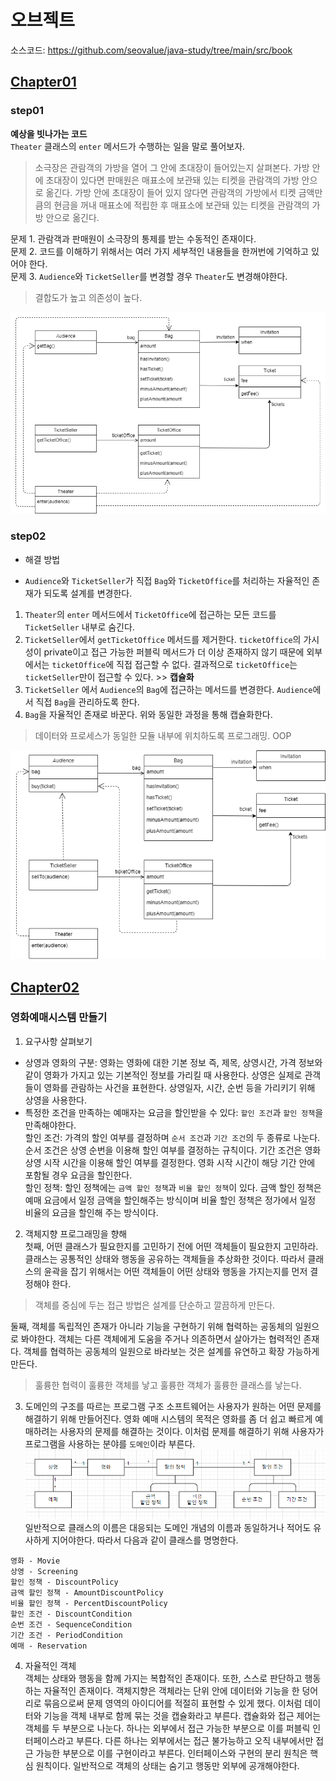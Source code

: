 # 오브젝트
소스코드: https://github.com/seovalue/java-study/tree/main/src/book

## [Chapter01](https://github.com/seovalue/java-study/tree/main/src/book/chapter01)
### step01
**예상을 빗나가는 코드**  
`Theater` 클래스의 `enter` 메서드가 수행하는 일을 말로 풀어보자.  
> 소극장은 관람객의 가방을 열어 그 안에 초대장이 들어있는지 살펴본다. 가방 안에 초대장이 있다면 판매원은
>매표소에 보관돼 있는 티켓을 관람객의 가방 안으로 옮긴다. 가방 안에 초대장이 들어 있지 않다면 관람객의 가방에서
>티켓 금액만큼의 현금을 꺼내 매표소에 적립한 후 매표소에 보관돼 있는 티켓을 관람객의 가방 안으로 옮긴다.  

문제 1. 관람객과 판매원이 소극장의 통제를 받는 수동적인 존재이다.  
문제 2. 코드를 이해하기 위해서는 여러 가지 세부적인 내용들을 한꺼번에 기억하고 있어야 한다.  
문제 3. `Audience`와 `TicketSeller`를 변경할 경우 `Theater`도 변경해야한다.

> 결합도가 높고 의존성이 높다.

![](img/너무%20많은%20클래스에%20의존하는%20Theater.png)  

### step02
* 해결 방법  
- `Audience`와 `TicketSeller`가 직접 `Bag`와 `TicketOffice`를 처리하는 자율적인 존재가 되도록 설계를 변경한다.  
1. `Theater`의 `enter` 메서드에서 `TicketOffice`에 접근하는 모든 코드를 `TicketSeller` 내부로 숨긴다.
2. `TicketSeller`에서 `getTicketOffice` 메서드를 제거한다. `ticketOffice`의 가시성이 private이고 접근 가능한 퍼블릭 메서드가 더 이상 존재하지 않기 때문에 
외부에서는 `ticketOffice`에 직접 접근할 수 없다. 결과적으로 `ticketOffice`는 `ticketSeller`만이 접근할 수 있다.  >> **캡슐화**  
3. `TicketSeller` 에서 `Audience`의 `Bag`에 접근하는 메서드를 변경한다. `Audience`에서 직접 `Bag`을 관리하도록 한다.  
4. `Bag`을 자율적인 존재로 바꾼다. 위와 동일한 과정을 통해 캡슐화한다.

> 데이터와 프로세스가 동일한 모듈 내부에 위치하도록 프로그래밍. OOP

![](img/step02.png)  

## [Chapter02](https://github.com/seovalue/java-study/tree/main/src/book/chapter02)
### 영화예매시스템 만들기
1. 요구사항 살펴보기  
- 상영과 영화의 구분: 영화는 영화에 대한 기본 정보 즉, 제목, 상영시간, 가격 정보와 같이 영화가 가지고 있는 기본적인 정보를 가리킬 때 사용한다.
 상영은 실제로 관객들이 영화를 관람하는 사건을 표현한다. 상영일자, 시간, 순번 등을 가리키기 위해 상영을 사용한다.  
- 특정한 조건을 만족하는 예매자는 요금을 할인받을 수 있다: `할인 조건`과 `할인 정책`을 만족해야한다.  
    할인 조건: 가격의 할인 여부를 결정하며 `순서 조건`과 `기간 조건`의 두 종류로 나눈다. 순서 조건은 상영 순번을 이용해 할인 여부를 결정하는 규칙이다. 
    기간 조건은 영화 상영 시작 시간을 이용해 할인 여부를 결정한다. 영화 시작 시간이 해당 기간 안에 포함될 경우 요금을 할인한다.  
    할인 정책: 할인 정책에는 `금액 할인 정책`과 `비율 할인 정책`이 있다. 금액 할인 정책은 예매 요금에서 일정 금액을 할인해주는 방식이며 비율 할인 정책은 
    정가에서 일정 비율의 요금을 할인해 주는 방식이다.  
    
2. 객체지향 프로그래밍을 향해  
첫째, 어떤 클래스가 필요한지를 고민하기 전에 어떤 객체들이 필요한지 고민하라. 클래스는 공통적인 상태와 행동을 공유하는 객체들을 추상화한 것이다. 따라서 클래스의 
윤곽을 잡기 위해서는 어떤 객체들이 어떤 상태와 행동을 가지는지를 먼저 결정해야 한다. 
> 객체를 중심에 두는 접근 방법은 설계를 단순하고 깔끔하게 만든다.
  
둘째, 객체를 독립적인 존재가 아니라 기능을 구현하기 위해 협력하는 공동체의 일원으로 봐야한다. 객체는 다른 객체에게 도움을 주거나 의존하면서 살아가는 협력적인 존재다. 객체를 
협력하는 공동체의 일원으로 바라보는 것은 설계를 유연하고 확장 가능하게 만든다. 
> 훌륭한 협력이 훌륭한 객체를 낳고 훌륭한 객체가 훌륭한 클래스를 낳는다.  
  
3. 도메인의 구조를 따르는 프로그램 구조
소프트웨어는 사용자가 원하는 어떤 문제를 해결하기 위해 만들어진다. 영화 예매 시스템의 목적은 영화를 좀 더 쉽고 빠르게 예매하려는 사용자의 문제를 해결하는 것이다. 이처럼 문제를 해결하기 위해 사용자가 프로그램을 사용하는 분야를 
`도메인`이라 부른다.
![](./img/도메인을%20구성하는%20타입들의%20구조.PNG)  
일반적으로 클래스의 이름은 대응되는 도메인 개념의 이름과 동일하거나 적어도 유사하게 지어야한다. 따라서 다음과 같이 클래스를 명명한다.  
```
영화 - Movie
상영 - Screening
할인 정책 - DiscountPolicy
금액 할인 정책 - AmountDiscountPolicy
비율 할인 정책 - PercentDiscountPolicy
할인 조건 - DiscountCondition
순번 조건 - SequenceCondition
기간 조건 - PeriodCondition
예매 - Reservation
```  

4. 자율적인 객체  
객체는 상태와 행동을 함께 가지는 복합적인 존재이다. 또한, 스스로 판단하고 행동하는 자율적인 존재이다. 객체지향은 객체라는 단위 안에 
데이터와 기능을 한 덩어리로 묶음으로써 문제 영역의 아이디어를 적절히 표현할 수 있게 했다. 이처럼 데이터와 기능을 객체 내부로 함께 묶는 것을 
캡슐화라고 부른다. 캡슐화와 접근 제어는 객체를 두 부분으로 나눈다. 하나는 외부에서 접근 가능한 부분으로 이를 퍼블릭 인터페이스라고 부른다. 
다른 하나는 외부에서는 접근 불가능하고 오직 내부에서만 접근 가능한 부분으로 이를 구현이라고 부른다. 인터페이스와 구현의 분리 원칙은 핵심 원칙이다.
 일반적으로 객체의 상태는 숨기고 행동만 외부에 공개해야한다.  
 


